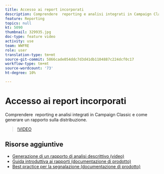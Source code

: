 ```yaml
---
title: Accesso ai report incorporati
description: Comprendere  reporting e analisi integrati in Campaign Classic e come generare un rapporto sulla distribuzione.
feature: Reporting
topics: null
kt: 5090
thumbnail: 329935.jpg
doc-type: feature video
activity: use
team: WWFRE
role: user
translation-type: tm+mt
source-git-commit: 5866cade054ddc7d3d41db1104887c224dcf0c17
workflow-type: tm+mt
source-wordcount: '73'
ht-degree: 10%

---
```



# Accesso ai report incorporati

Comprendere  reporting e analisi integrati in Campaign Classic e come generare un rapporto sulla distribuzione.

>[!VIDEO](https://video.tv.adobe.com/v/329935?quality=12)

## Risorse aggiuntive

* [Generazione di un rapporto di analisi descrittivo (video)](/help/reporting/generating-a-descriptive-analysis-report.md)
* [Guida introduttiva ai rapporti (documentazione di prodotto)](https://experienceleague.adobe.com/docs/campaign-classic/using/reporting/reporting-in-adobe-campaign/about-adobe-campaign-reporting-tools.html)
* [Best practice per la segnalazione (documentazione di prodotto)](https://experienceleague.adobe.com/docs/campaign-classic/using/reporting/reporting-in-adobe-campaign/best-practices.html)

